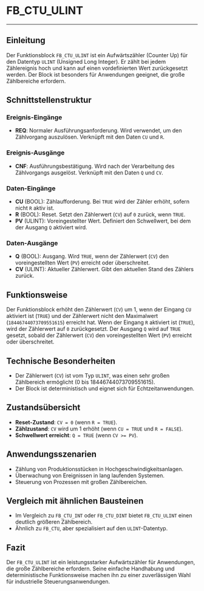 # FB_CTU_ULINT

* * * * * * * * * *
## Einleitung
Der Funktionsblock `FB_CTU_ULINT` ist ein Aufwärtszähler (Counter Up) für den Datentyp `ULINT` (Unsigned Long Integer). Er zählt bei jedem Zählereignis hoch und kann auf einen vordefinierten Wert zurückgesetzt werden. Der Block ist besonders für Anwendungen geeignet, die große Zählbereiche erfordern.

## Schnittstellenstruktur

### **Ereignis-Eingänge**
- **REQ**: Normaler Ausführungsanforderung. Wird verwendet, um den Zählvorgang auszulösen. Verknüpft mit den Daten `CU` und `R`.

### **Ereignis-Ausgänge**
- **CNF**: Ausführungsbestätigung. Wird nach der Verarbeitung des Zählvorgangs ausgelöst. Verknüpft mit den Daten `Q` und `CV`.

### **Daten-Eingänge**
- **CU** (BOOL): Zählaufforderung. Bei `TRUE` wird der Zähler erhöht, sofern nicht `R` aktiv ist.
- **R** (BOOL): Reset. Setzt den Zählerwert (`CV`) auf `0` zurück, wenn `TRUE`.
- **PV** (ULINT): Voreingestellter Wert. Definiert den Schwellwert, bei dem der Ausgang `Q` aktiviert wird.

### **Daten-Ausgänge**
- **Q** (BOOL): Ausgang. Wird `TRUE`, wenn der Zählerwert (`CV`) den voreingestellten Wert (`PV`) erreicht oder überschreitet.
- **CV** (ULINT): Aktueller Zählerwert. Gibt den aktuellen Stand des Zählers zurück.

## Funktionsweise
Der Funktionsblock erhöht den Zählerwert (`CV`) um 1, wenn der Eingang `CU` aktiviert ist (`TRUE`) und der Zählerwert nicht den Maximalwert (`18446744073709551615`) erreicht hat. Wenn der Eingang `R` aktiviert ist (`TRUE`), wird der Zählerwert auf `0` zurückgesetzt. Der Ausgang `Q` wird auf `TRUE` gesetzt, sobald der Zählerwert (`CV`) den voreingestellten Wert (`PV`) erreicht oder überschreitet.

## Technische Besonderheiten
- Der Zählerwert (`CV`) ist vom Typ `ULINT`, was einen sehr großen Zählbereich ermöglicht (0 bis 18446744073709551615).
- Der Block ist deterministisch und eignet sich für Echtzeitanwendungen.

## Zustandsübersicht
- **Reset-Zustand**: `CV = 0` (wenn `R = TRUE`).
- **Zählzustand**: `CV` wird um 1 erhöht (wenn `CU = TRUE` und `R = FALSE`).
- **Schwellwert erreicht**: `Q = TRUE` (wenn `CV >= PV`).

## Anwendungsszenarien
- Zählung von Produktionsstücken in Hochgeschwindigkeitsanlagen.
- Überwachung von Ereignissen in lang laufenden Systemen.
- Steuerung von Prozessen mit großen Zählbereichen.

## Vergleich mit ähnlichen Bausteinen
- Im Vergleich zu `FB_CTU_INT` oder `FB_CTU_DINT` bietet `FB_CTU_ULINT` einen deutlich größeren Zählbereich.
- Ähnlich zu `FB_CTU`, aber spezialisiert auf den `ULINT`-Datentyp.

## Fazit
Der `FB_CTU_ULINT` ist ein leistungsstarker Aufwärtszähler für Anwendungen, die große Zählbereiche erfordern. Seine einfache Handhabung und deterministische Funktionsweise machen ihn zu einer zuverlässigen Wahl für industrielle Steuerungsanwendungen.